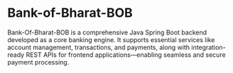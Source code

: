 # Bank-of-Bharat-BOB
Bank-Of-Bharat-BOB is a comprehensive Java Spring Boot backend developed as a core banking engine. It supports essential services like account management, transactions, and payments, along with integration-ready REST APIs for frontend applications—enabling seamless and secure payment processing.
